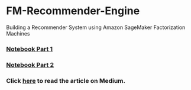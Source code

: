 # FM-Recommender-Engine
Building a Recommender System using Amazon SageMaker Factorization Machines

### [Notebook Part 1](fm_v3_part1.ipynb)
### [Notebook Part 2](fm_v3_part2.ipynb)
### Click [here](https://medium.com/@peggy1502/product-recommendations-for-online-retail-store-1d565e1607b7) to read the article on Medium.
